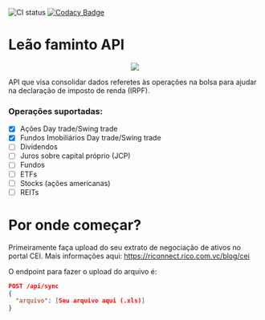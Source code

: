 ![CI status](https://github.com/jeancsanchez/leaofaminto-api/actions/workflows/gradle.yml/badge.svg) [![Codacy Badge](https://api.codacy.com/project/badge/Grade/060ac6a34b35485b82a67d429cce4d6d)](https://app.codacy.com/gh/jeancsanchez/leaofaminto-api?utm_source=github.com&utm_medium=referral&utm_content=jeancsanchez/leaofaminto-api&utm_campaign=Badge_Grade_Settings)
 
# Leão faminto API
<p align="center">
  <img src="https://user-images.githubusercontent.com/11152015/122151476-02796c80-ce36-11eb-9ee0-dc76e3ed03d6.png">
</p>

API que visa consolidar dados referetes às operações na bolsa para ajudar na declaração de imposto de renda (IRPF).

### Operações suportadas:
- [x] Ações Day trade/Swing trade
- [x] Fundos Imobiliários Day trade/Swing trade
- [ ] Dividendos
- [ ] Juros sobre capital próprio (JCP)
- [ ] Fundos
- [ ] ETFs
- [ ] Stocks (ações americanas)
- [ ] REITs

# Por onde começar?

Primeiramente faça upload do seu extrato de negociação de ativos no portal CEI. Mais informações
aqui: https://riconnect.rico.com.vc/blog/cei

O endpoint para fazer o upload do arquivo é:

```json
POST /api/sync
{
  "arquivo": [Seu arquivo aqui (.xls)]
}
```
